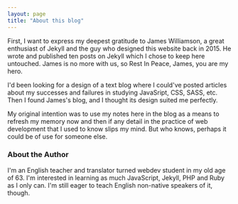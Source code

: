 ```yaml
---
layout: page
title: "About this blog"
---
```


First, I want to express my deepest gratitude to James Williamson, a great enthusiast of Jekyll and the guy who designed this website back in 2015. He wrote and published ten posts on Jekyll which I chose to keep here untouched. James is no more with us, so Rest In Peace, James, you are my hero.

I'd been looking for a design of a text blog where I could've posted articles about my successes and failures in studying JavaSript, CSS, SASS, etc. Then I found James's blog, and I thought its design suited me perfectly.

My original intention was to use my notes here in the blog as a means to refresh my memory now and then if any detail in the practice of web development that I used to know slips my mind. But who knows, perhaps it could be of use for someone else.

### About the Author

I'm an English teacher and translator turned webdev student in my old age of 63. I'm interested in learning as much JavaScript, Jekyll, PHP and Ruby as I only can. I'm still eager to teach English non-native speakers of it, though.
